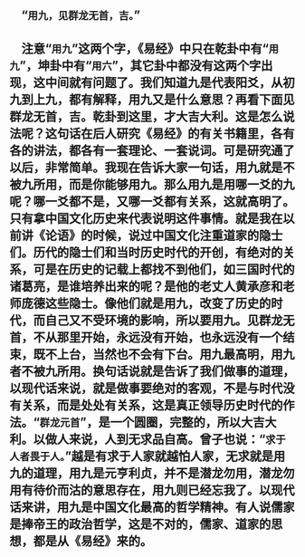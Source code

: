 &emsp;“``用九，见群龙无首，吉。``”
---
&emsp;注意“``用九``”这两个字，《易经》中只在乾卦中有“``用九``”，坤卦中有“``用六``”，其它卦中都没有这两个字出现，这中间就有问题了。我们知道九是代表阳爻，从初九到上九，都有解释，用九又是什么意思？再看下面见群龙无首，吉。乾卦到这里，才大吉大利。这是怎么说法呢？这句话在后人研究《易经》的有关书籍里，各有各的讲法，都各有一套理论、一套说词。可是研究通了以后，非常简单。我现在告诉大家一句话，用九就是不被九所用，而是你能够用九。那么用九是用哪一爻的九呢？哪一爻都不是，又哪一爻都有关系，这就高明了。只有拿中国文化历史来代表说明这件事情。就是我在以前讲《论语》的时候，说过中国文化注重道家的隐士们。历代的隐士们和当时历史时代的开创，有绝对的关系，可是在历史的记载上都找不到他们，如三国时代的诸葛亮，是谁培养出来的呢？是他的老丈人黄承彦和老师庞德这些隐士。像他们就是用九，改变了历史的时代，而自己又不受环境的影响，所以要用九。见群龙无首，不从那里开始，永远没有开始，也永远没有一个结束，既不上台，当然也不会有下台。用九最高明，用九者不被九所用。换句话说就是告诉了我们做事的道理，以现代话来说，就是做事要绝对的客观，不是与时代没有关系，而是处处有关系，这是真正领导历史时代的作法。“``群龙元首``”，是一个圆圈，完整的，所以大吉大利。以做人来说，人到无求品自高。曾子也说：“``求于人者畏于人。``”越是有求于人家就越怕人家，无求就是用九的道理，用九是元亨利贞，并不是潜龙勿用，潜龙勿用有待价而沽的意思存在，用九则已经忘我了。以现代话来讲，用九是中国文化最高的哲学精神。有人说儒家是捧帝王的政治哲学，这是不对的，儒家、道家的思想，都是从《易经》来的。
---
